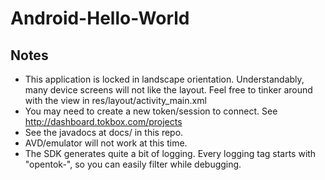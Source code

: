 Android-Hello-World
===================

## Notes

* This application is locked in landscape orientation. Understandably, many device screens will not like the layout. Feel free to tinker around with the view in res/layout/activity_main.xml
* You may need to create a new token/session to connect. See http://dashboard.tokbox.com/projects
* See the javadocs at docs/ in this repo.
* AVD/emulator will not work at this time.
* The SDK generates quite a bit of logging. Every logging tag starts with "opentok-", so you can easily filter while debugging.
